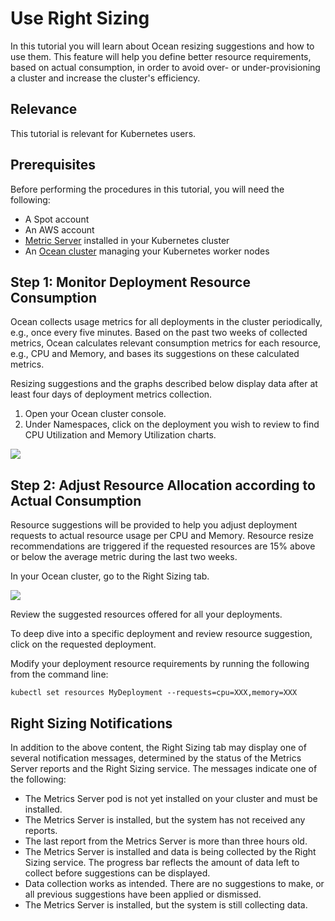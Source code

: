 # Use Right Sizing

In this tutorial you will learn about Ocean resizing suggestions and how to use them. This feature will help you define better resource requirements, based on actual consumption, in order to avoid over- or under-provisioning a cluster and increase the cluster's efficiency.

## Relevance

This tutorial is relevant for Kubernetes users.

## Prerequisites

Before performing the procedures in this tutorial, you will need the following:

- A Spot account
- An AWS account
- [Metric Server](https://github.com/kubernetes-incubator/metrics-server#deployment) installed in your Kubernetes cluster
- An [Ocean cluster](ocean/getting-started/eks/create-a-new-cluster) managing your Kubernetes worker nodes

## Step 1: Monitor Deployment Resource Consumption

Ocean collects usage metrics for all deployments in the cluster periodically, e.g., once every five minutes. Based on the past two weeks of collected metrics, Ocean calculates relevant consumption metrics for each resource, e.g., CPU and Memory, and bases its suggestions on these calculated metrics.

Resizing suggestions and the graphs described below display data after at least four days of deployment metrics collection.

1. Open your Ocean cluster console.
2. Under Namespaces, click on the deployment you wish to review to find CPU Utilization and Memory Utilization charts.

<img src="/ocean/_media/tutorials-use-rightsizing-01.png" />

## Step 2: Adjust Resource Allocation according to Actual Consumption

Resource suggestions will be provided to help you adjust deployment requests to actual resource usage per CPU and Memory. Resource resize recommendations are triggered if the requested resources are 15% above or below the average metric during the last two weeks.

In your Ocean cluster, go to the Right Sizing tab.

<img src="/ocean/_media/tutorials-use-rightsizing-02.png" />

Review the suggested resources offered for all your deployments.

To deep dive into a specific deployment and review resource suggestion, click on the requested deployment.

Modify your deployment resource requirements by running the following from the command line:

`kubectl set resources MyDeployment --requests=cpu=XXX,memory=XXX`

## Right Sizing Notifications

In addition to the above content, the Right Sizing tab may display one of several notification messages, determined by the status of the Metrics Server reports and the Right Sizing service. The messages indicate one of the following:

- The Metrics Server pod is not yet installed on your cluster and must be installed.
- The Metrics Server is installed, but the system has not received any reports.
- The last report from the Metrics Server is more than three hours old.
- The Metrics Server is installed and data is being collected by the Right Sizing service. The progress bar reflects the amount of data left to collect before suggestions can be displayed.
- Data collection works as intended. There are no suggestions to make, or all previous suggestions have been applied or dismissed.
- The Metrics Server is installed, but the system is still collecting data.
